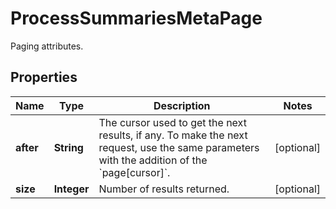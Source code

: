 # ProcessSummariesMetaPage

Paging attributes.

## Properties

| Name      | Type        | Description                                                                                                                                           | Notes      |
| --------- | ----------- | ----------------------------------------------------------------------------------------------------------------------------------------------------- | ---------- |
| **after** | **String**  | The cursor used to get the next results, if any. To make the next request, use the same parameters with the addition of the &#x60;page[cursor]&#x60;. | [optional] |
| **size**  | **Integer** | Number of results returned.                                                                                                                           | [optional] |
